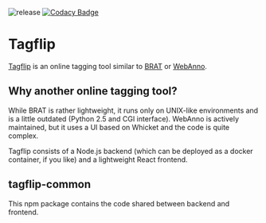 ![release](https://github.com/fhswf/tagflip-common/workflows/release/badge.svg)
[![Codacy Badge](https://api.codacy.com/project/badge/Grade/88df45f8d2f74fc9a316463b686ddef5)](https://app.codacy.com/gh/fhswf/tagflip-common?utm_source=github.com&utm_medium=referral&utm_content=fhswf/tagflip-common&utm_campaign=Badge_Grade)

# Tagflip 

[Tagflip](https://jupiter.fh-swf.de/tagflip) is an online tagging tool similar to [BRAT](https://brat.nlplab.org/) or [WebAnno](https://webanno.github.io/webanno/).

## Why another online tagging tool?
While BRAT is rather lightweight, it runs only on UNIX-like environments and is a little outdated (Python 2.5 and CGI interface).
WebAnno is actively maintained, but it uses a UI based on Whicket and the code is quite complex.

Tagflip consists of a Node.js backend (which can be deployed as a docker container, if you like) and a lightweight React frontend. 

## tagflip-common
This npm package contains the code shared between backend and frontend.
